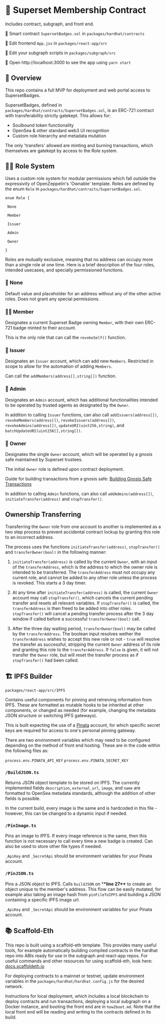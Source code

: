 # 💠 Superset Membership Contract

Includes contract, subgraph, and front end.

🔏 Smart contract `SupersetBadges.sol` in `packages/hardhat/contracts`

📝 Edit frontend `App.jsx` in `packages/react-app/src`

💼 Edit your subgraph scripts in `packages/subgraph/src`

📱 Open http://localhost:3000 to see the app using `yarn start`

## 🧠 Overview

This repo contains a full MVP for deployment and web portal access to SupersetBadges.

SupersetBadges, defined in `packages/hardhat/contracts/SupersetBadges.sol`, is an ERC-721 contract with transferability strictly gatekept. This allows for:

- Soulbound token functionality
- OpenSea & other standard web3 UI recognition
- Custom role hierarchy and metadata mutation

The only 'transfers' allowed are minting and burning transactions, which themselves are gatekept by access to the Role system.

## 👨‍⚖️ Role System

Uses a custom role system for modular permissions which fall outside the expressivity of OpenZeppelin's 'Ownable' template. Roles are defined by the enum `Role` in `packages/hardhat/contracts/SupersetBadges.sol`.

`enum Role {`

` None`

` Member`

` Issuer`

` Admin`

` Owner`

`}`

Roles are mutually exclusive, meaning that no address can occupy more than a single role at one time. Here is a brief description of the four roles, intended usecases, and specially permissioned functions.

### 🚫 None

Default value and placeholder for an address without any of the other active roles. Does not grant any special permissions.

### 🧑‍💻 Member

Designates a current Superset Badge owning `Member`, with their own ERC-721 badge minted to their account.

This is the only role that can call the `revokeSelf()` function.

### 👷 Issuer

Designates an `Issuer` account, which can add new `Members`. Restricted in scope to allow for the automation of adding `Members`.

Can call the `addMembers(address[],string[])` function.

### 🦸 Admin

Designates an `Admin` account, which has additional functionalities intended to be operated by trusted agents as designated by the `Owner`.

In addition to calling `Issuer` functions, can also call `addIssuers(address[])`, `revokeMembers(address[])`, `revokeIssuers(address[])`, `revokeAdmins(address[])`, `updateURI(uint256,string)`, and `batchUpdateURI(uint256[],string[])`.

### 🧙 Owner

Designates the single `Owner` account, which will be operated by a gnosis safe maintained by Superset trustees.

The initial `Owner` role is defined upon contract deployment.

Guide for building transactions from a gnosis safe: [Building Gnosis Safe Transactions](https://help.gnosis-safe.io/en/articles/3738081-contract-interactions)

In addition to calling `Admin` functions, can also call `addAdmins(address[])`, `initiateTransfer(address)` and `stopTransfer()`.

## Ownership Transferring

Transferring the `Owner` role from one account to another is implemented as a two step process to prevent accidental contract lockup by granting this role to an incorrect address.

The process uses the functions `initiateTransfer(address)`, `stopTransfer()` and `transferOwner(bool)` in the following manner:

1. `initiateTransfer(address)` is called by the current `Owner`, with an input of the `transferAddress`, which is the address to which the owner role is intended to be transferred. The `transferAddress` must not occupy any current role, and cannot be added to any other role unless the process is revoked. This starts a 3 day timer.

2. At any time after `initiateTransfer(address)` is called, the current `Owner` account may call `stopTransfer()`, which cancels the current pending transfer and resets all relevant variables. If `stopTransfer()` is called, the `transferAddress` is then freed to be added into other roles. `stopTransfer()` will cancel a pending transfer process after the 3 day window if called before a successful `transferOwner(bool)` call.

3. After the three day waiting period, `transferOwner(bool)` may be called by the `transferAddress`. The boolean input resolves wether the `transferAddress` wishes to accept this new role or not - `true` will resolve the transfer as successful, stripping the current `Owner` address of its role and granting this role to the `transferAddress`. If `false` is given, it will not transfer the `Owner` role, but will reset the transfer process as if `stopTransfer()` had been called.

## 🏗 IPFS Builder

`packages/react-app/src/IPFS`

Contains useful components for pinning and retreiving information from IPFS. These are formatted as mutable hooks to be inherited at other components, or changed as needed (for example, changing the metadata JSON structure or switching IPFS gateways).

This is built expecting the use of a [Pinata](https://pinata.cloud) account, for which specific secret keys are required for access to one's personal pinning gateway.

There are two environment variables which may need to be configured depending on the method of front end hosting. These are in the code within the following files as:

`process.env.PINATA_API_KEY`
`process.env.PINATA_SECRET_KEY`

### `/BuildJSON.ts`

Returns JSON object template to be stored on IPFS. The currently implemented fields `description`, `external_url`, `image`, and `name` are formatted to OpenSea metadata standards, although the addition of other fields is possible.

In the current build, every image is the same and is hardcoded in this file - however, this can be changed to a dynamic input if needed.

### `/PinImage.ts`

Pins an image to IPFS. If every image reference is the same, then this function is not necessary to call every time a new badge is created. Can also be used to store other file types if needed.

`_ApiKey` and `_SecretApi` should be environment variables for your Pinata account.

### `/PinJSON.ts`

Pins a JSON object to IPFS. Calls `buildJSON` on \***\*line 27\*\*** to create an object unique to the member's address. This flow can be easily mutated, for example also taking an image hash from `pinFileToIPFS` and building a JSON containing a specific IPFS image url.

`_ApiKey` and `_SecretApi` should be environment variables for your Pinata account.

## 📚 Scaffold-Eth

This repo is built using a scaffold-eth template. This provides many useful tools, for example automatically building compiled contracts in the hardhat repo into ABIs ready for use in the subgraph and react-app repos. For useful commands and other resources for using scaffold-eth, look here: [docs.scaffoldeth.io](https://docs.scaffoldeth.io)

For deploying contracts to a mainnet or testnet, update environment variables in the `packages/hardhat/hardhat.config.js` for the desired network.

Instructions for local deployment, which includes a local blockchain to deploy contracts and run transactions, deploying a local subgraph on a Docker instance, and booting the front end are in `how2boot.md`. Note that the local front end will be reading and writing to the contracts defined in its build.
